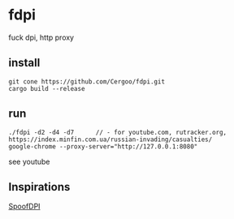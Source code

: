 # fdpi
fuck dpi, http proxy

## install
```
git cone https://github.com/Cergoo/fdpi.git
cargo build --release
```

## run
```
./fdpi -d2 -d4 -d7      // - for youtube.com, rutracker.org, https://index.minfin.com.ua/russian-invading/casualties/ 
google-chrome --proxy-server="http://127.0.0.1:8080"
```
see youtube

## Inspirations
[SpoofDPI](https://github.com/xvzc/SpoofDPI)